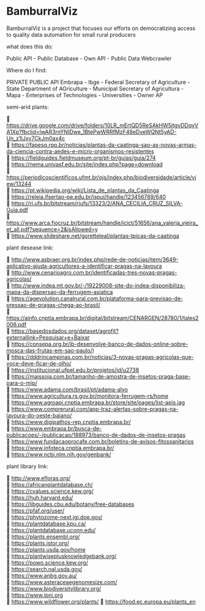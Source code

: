# BamburralViz
BamburralViz is a project that focuses our efforts on democratizing access to quality data automation for small rural producers

what does this do:

Public API - 
Public Database - 
Own API - 
Public Data Webcrawler

Where do I find: 

PRIVATE PUBLIC API
Embrapa - 
Ibge - 
Federal Secretary of Agriculture - 
State Department of AGriculture - 
Municipal Secretary of Agricultura - 
Mapa - 
Enterprises of Technologies - 
Universities - 
Owner AP

semi-arid plants: 

:link: https://drive.google.com/drive/folders/10LR_mErtQD5ReSAkHW5itgvDDqyVA1Xp?fbclid=IwAR3rnYNIDwe_1BtePwWRRfMzF48eDveWQNt5yAD-Un_z1lJxv7CkJm0ax4c  
:link: https://fapesq.rpp.br/noticias/plantas-da-caatinga-sao-as-novas-armas-da-ciencia-contra-aedes-e-micro-organismos-resistentes  
:link: https://fieldguides.fieldmuseum.org/pt-br/guias/guia/274  
:link: https://nema.univasf.edu.br/site/index.php?page=download  
:link: https://periodicoscientificos.ufmt.br/ojs/index.php/biodiversidade/article/view/13244  
:link: https://pt.wikipedia.org/wiki/Lista_de_plantas_da_Caatinga  
:link: https://releia.ifsertao-pe.edu.br/jspui/handle/123456789/640  
:link: https://ri.ufs.br/bitstream/riufs/13323/2/ANA_CECILIA_CRUZ_SILVA-Guia.pdf  
:link: https://www.arca.fiocruz.br/bitstream/handle/icict/51656/ana_valeria_vieira_et_all.pdf?sequence=2&isAllowed=y  
:link: https://www.slideshare.net/goretteleal/plantas-tpicas-da-caatinga  


plant desease link: 

:link: http://www.asbraer.org.br/index.php/rede-de-noticias/item/3649-aplicativo-ajuda-agricultores-a-identificar-pragas-na-lavoura  
:link: http://www.cenarioagro.com.br/identificadas-tres-novas-pragas-agricolas/  
:link: http://www.indea.mt.gov.br/-/19229008-site-do-indea-disponibiliza-mapa-da-dispersao-da-ferrugem-asiatica  
:link: https://agevolution.canalrural.com.br/plataforma-para-previsao-de-pressao-de-pragas-chega-ao-brasil/  
:link: https://ainfo.cnptia.embrapa.br/digital/bitstream/CENARGEN/28780/1/tales2006.pdf  
:link: https://basedosdados.org/dataset/agrofit?externallink=Pesquisar+e+Baixar  
:link: https://consepa.org.br/ib-desenvolve-banco-de-dados-online-sobre-mosca-das-frutas-em-sao-paulo/)  
:link: https://dddrincampinas.com.br/noticias/3-novas-pragas-agricolas-que-voce-deve-ficar-de-olho/  
:link: https://institucional.ufpel.edu.br/projetos/id/u2738  
:link: https://maissoja.com.br/tamanho-de-amostra-de-insetos-praga-base-para-o-mip/  
:link: https://www.adama.com/brasil/pt/adama-alvo  
:link: https://www.agricultura.rs.gov.br/monitora-ferrugem-rs/home  
:link: https://www.agroapi.cnptia.embrapa.br/store/site/pages/list-apis.jag  
:link: https://www.comprerural.com/app-traz-alertas-sobre-pragas-na-lavoura-do-oeste-baiano/  
:link: https://www.digipathos-rep.cnptia.embrapa.br/  
:link: https://www.embrapa.br/busca-de-publicacoes/-/publicacao/188973/banco-de-dados-de-insetos-pragas  
:link: https://www.fundacaoprocafe.com.br/boletins-de-avisos-fitossanitarios  
:link: https://www.infoteca.cnptia.embrapa.br/  
:link: https://www.ncbi.nlm.nih.gov/genbank/  


plant library link:

:link: http://www.efloras.org/  
:link: https://africanplantdatabase.ch/  
:link: https://cvalues.science.kew.org/  
:link: https://huh.harvard.edu/   
:link: https://libguides.cbu.edu/botany/free-databases  
:link: https://pfaf.org/user/  
:link: https://phytozome-next.jgi.doe.gov/  
:link: https://plantdatabase.kpu.ca/  
:link: https://plantdatabase.uconn.edu/  
:link: https://plants.ensembl.org/  
:link: https://plants.jstor.org/  
:link: https://plants.usda.gov/home  
:link: https://plantwiseplusknowledgebank.org/  
:link: https://powo.science.kew.org/  
:link: https://search.nal.usda.gov/  
:link: https://www.anbg.gov.au/  
:link: https://www.asteraceaegenomesize.com/  
:link: https://www.biodiversitylibrary.org/  
:link: https://www.ipni.org  
:link: https://www.wildflower.org/plants/ 
:link: https://food.ec.europa.eu/plants_en  

